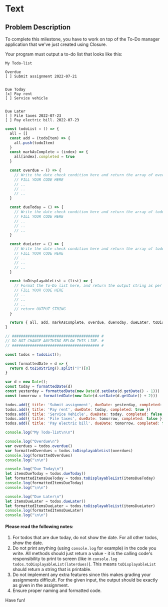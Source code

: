 # Text

## Problem Description
To complete this milestone, you have to work on top of the To-Do manager application that we've just created using Closure.

Your program must output a to-do list that looks like this:
````
My Todo-list

Overdue
[ ] Submit assignment 2022-07-21


Due Today
[x] Pay rent
[ ] Service vehicle


Due Later
[ ] File taxes 2022-07-23
[ ] Pay electric bill. 2022-07-23
````

```js
const todoList = () => {
  all = []
  const add = (todoItem) => {
    all.push(todoItem)
  }
  const markAsComplete = (index) => {
    all[index].completed = true
  }

  const overdue = () => {
    // Write the date check condition here and return the array of overdue items accordingly.
    // FILL YOUR CODE HERE
    // ..
    // ..
    // ..
  }

  const dueToday = () => {
    // Write the date check condition here and return the array of todo items that are due today accordingly.
    // FILL YOUR CODE HERE
    // ..
    // ..
    // ..
  }

  const dueLater = () => {
    // Write the date check condition here and return the array of todo items that are due later accordingly.
    // FILL YOUR CODE HERE
    // ..
    // ..
    // ..
  }

  const toDisplayableList = (list) => {
    // Format the To-Do list here, and return the output string as per the format given above.
    // FILL YOUR CODE HERE
    // ..
    // ..
    // ..
    // return OUTPUT_STRING
  }

  return { all, add, markAsComplete, overdue, dueToday, dueLater, toDisplayableList };
}

// ####################################### #
// DO NOT CHANGE ANYTHING BELOW THIS LINE. #
// ####################################### #

const todos = todoList();

const formattedDate = d => {
  return d.toISOString().split("T")[0]
}

var d = new Date();
const today = formattedDate(d)
const yesterday = formattedDate(new Date(d.setDate(d.getDate() - 1)))
const tomorrow = formattedDate(new Date(d.setDate(d.getDate() + 2)))

todos.add({ title: 'Submit assignment', dueDate: yesterday, completed: false })
todos.add({ title: 'Pay rent', dueDate: today, completed: true })
todos.add({ title: 'Service Vehicle', dueDate: today, completed: false })
todos.add({ title: 'File taxes', dueDate: tomorrow, completed: false })
todos.add({ title: 'Pay electric bill', dueDate: tomorrow, completed: false })

console.log("My Todo-list\n\n")

console.log("Overdue\n")
var overdues = todos.overdue()
var formattedOverdues = todos.toDisplayableList(overdues)
console.log(formattedOverdues)
console.log("\n\n")

console.log("Due Today\n")
let itemsDueToday = todos.dueToday()
let formattedItemsDueToday = todos.toDisplayableList(itemsDueToday)
console.log(formattedItemsDueToday)
console.log("\n\n")

console.log("Due Later\n")
let itemsDueLater = todos.dueLater()
let formattedItemsDueLater = todos.toDisplayableList(itemsDueLater)
console.log(formattedItemsDueLater)
console.log("\n\n")
```
####  Please read the following notes:

1. For todos that are due today, do not show the date. For all other todos, show the date.
2. Do not print anything (using `console.log` for example) in the code you write. All methods should just return a value - it is the calling code's responsibility to print to screen (like in `console.log todos.toDisplayableList(laterdues)`). This means `toDisplayableList` should return a string that is printable.
3. Do not implement any extra features since this makes grading your assignments difficult. For the given input, the output should be exactly as given in the assignment.
4. Ensure proper naming and formatted code.

Have fun!
